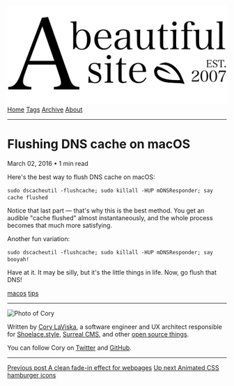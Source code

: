 <a href="../../index.html" class="header-link"><img src="../../images/logos/wordmark.svg" alt="A Beautiful Site" class="wordmark" /></a> <a href="../../index.html" class="nav-item">Home</a> <a href="../../tags/index.html" class="nav-item">Tags</a> <a href="../index.html" class="nav-item">Archive</a> <a href="../../about/index.html" class="nav-item">About</a>

---

# Flushing DNS cache on macOS

March 02, 2016 • 1 min read

Here's the best way to flush DNS cache on macOS:

    sudo dscacheutil -flushcache; sudo killall -HUP mDNSResponder; say cache flushed

Notice that last part — that's why this is the best method. You get an audible "cache flushed" almost instantaneously, and the whole process becomes that much more satisfying.

Another fun variation:

    sudo dscacheutil -flushcache; sudo killall -HUP mDNSResponder; say booyah!

Have at it. It may be silly, but it's the little things in life. Now, go flush that DNS!

<a href="../../tags/macos/index.html" class="post-tag">macos</a> <a href="../../tags/tips/index.html" class="post-tag">tips</a>

---

<img src="http://0.gravatar.com/avatar/bf1b3b95fd5b096a3592247c29667b33?s=512" alt="Photo of Cory" class="avatar avatar-small" />

Written by [Cory LaViska](../../index-4.html), a software engineer and UX architect responsible for [Shoelace.style](https://shoelace.style/), [Surreal CMS](https://www.surrealcms.com/), and other [open source things](https://github.com/claviska).

You can follow Cory on [Twitter](https://twitter.com/bgooonz) and [GitHub](https://github.com/claviska).

---

<a href="../a-clean-fade-in-effect-for-webpages/index.html" class="post-nav-previous"><span class="small">Previous post</span> A clean fade-in effect for webpages</a> <a href="../animated-css-hamburger-icons/index.html" class="post-nav-next"><span class="small">Up next</span> Animated CSS hamburger icons</a>
